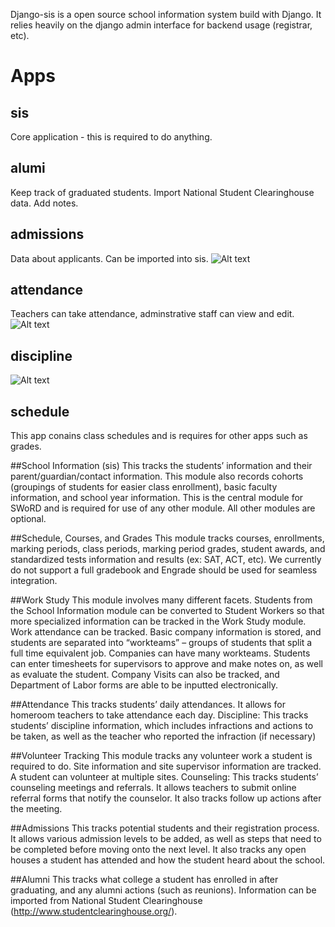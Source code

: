 Django-sis is a open source school information system build with Django. It relies heavily on the django admin interface for backend usage (registrar, etc).

# Apps
## sis
Core application - this is required to do anything.
## alumi
Keep track of graduated students. Import National Student Clearinghouse data. Add notes.

## admissions
Data about applicants. Can be imported into sis.
![Alt text](https://raw.github.com/burke-software/django-sis/master/screenshots/funnel.png)
## attendance
Teachers can take attendance, adminstrative staff can view and edit.
![Alt text](https://raw.github.com/burke-software/django-sis/master/screenshots/attendance.png)
## discipline
![Alt text](https://raw.github.com/burke-software/django-sis/master/screenshots/discipline.png)
## schedule
This app conains class schedules and is requires for other apps such as grades. 

##School Information (sis)
This tracks the students’ information and their parent/guardian/contact information. This module also records cohorts (groupings of students for easier class enrollment), basic faculty information, and school year information. This is the central module for SWoRD and is required for use of any other module. All other modules are optional.

##Schedule, Courses, and Grades
This module tracks courses, enrollments, marking periods, class periods, marking period grades, student awards, and standardized tests information and results (ex: SAT, ACT, etc). We currently do not support a full gradebook and Engrade should be used for seamless integration.

##Work Study 
This module involves many different facets. Students from the School Information module can be converted to Student Workers so that more specialized information can be tracked in the Work Study module. Work attendance can be tracked. Basic company information is stored, and students  are separated into “workteams” – groups of students that split a full time equivalent job. Companies can have many workteams. Students can enter timesheets for supervisors to approve and make notes on, as well as evaluate the student. Company Visits can also be tracked, and Department of Labor forms are able to be inputted electronically.

##Attendance 
This tracks students’ daily attendances. It allows for homeroom teachers to take attendance each day.
Discipline: This tracks students’ discipline information, which includes infractions and actions to be taken, as well as the teacher who reported the infraction (if necessary)

##Volunteer Tracking
This module tracks any volunteer work a student is required to do. Site information and site supervisor information are tracked. A student can volunteer at multiple sites.
Counseling: This tracks students’ counseling meetings and referrals. It allows teachers to submit online referral forms that notify the counselor. It also tracks follow up actions after the meeting.

##Admissions
This tracks potential students and their registration process. It allows various admission levels to be added, as well as steps that need to be completed before moving onto the next level. It also tracks any open houses a student has attended and how the student heard about the school.

##Alumni 
This tracks what college a student has enrolled in after graduating, and any alumni actions (such as reunions). Information can be imported from National Student Clearinghouse (http://www.studentclearinghouse.org/).
